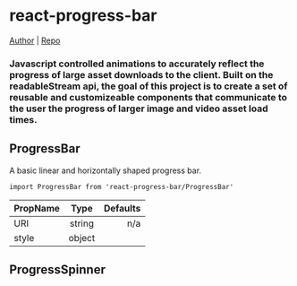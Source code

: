 # react-progress-bar
[Author](github.com/jakermate) | [Repo](github.com/jakermate/react-progress-bar)
### Javascript controlled animations to accurately reflect the progress of large asset downloads to the client.  Built on the readableStream api, the goal of this project is to create a set of reusable and customizeable components that communicate to the user the progress of larger image and video asset load times.


## ProgressBar
A basic linear and horizontally shaped progress bar.

    import ProgressBar from 'react-progress-bar/ProgressBar'

| PropName    |  Type       | Defaults      |
| :---        |    :----:   |          ---: |
| URI         | string      | n/a           |
| style       | object      |               |

## ProgressSpinner
